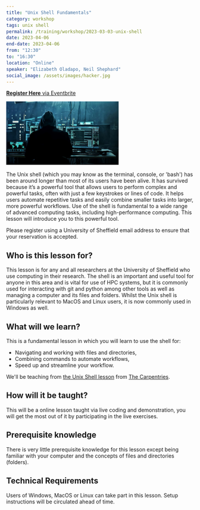 ```yaml
---
title: "Unix Shell Fundamentals"
category: workshop
tags: unix shell
permalink: /training/workshop/2023-03-03-unix-shell
date: 2023-04-06
end-date: 2023-04-06
from: "12:30"
to: "16:30"
location: "Online"
speaker: "Elizabeth Oladapo, Neil Shephard"
social_image: /assets/images/hacker.jpg
---
```


[**Register Here** via Eventbrite](https://www.eventbrite.co.uk/e/unix-shell-fundamentals-tickets-609588404327)

<a title="Image: Sohanhosen01, CC BY-SA 4.0 &lt;https://creativecommons.org/licenses/by-sa/4.0&gt;, via Wikimedia Commons" href="https://commons.wikimedia.org/wiki/File:Wallpapersden.com_anonymous-hacker-working_1280x720.jpg"><img width="60%" alt="Wallpapersden.com anonymous-hacker-working 1280x720" src="/assets/images/hacker.jpg"></a>

The Unix shell (which you may know as the terminal, console, or 'bash') has been around longer than most of its users have been alive. It has survived because it’s a powerful tool that allows users to perform complex and powerful tasks, often with just a few keystrokes or lines of code. It helps users automate repetitive tasks and easily combine smaller tasks into larger, more powerful workflows. Use of the shell is fundamental to a wide range of advanced computing tasks, including high-performance computing. This lesson will introduce you to this powerful tool.

Please register using a University of Sheffield email address to ensure that your reservation is accepted.

## Who is this lesson for?
This lesson is for any and all researchers at the University of Sheffield who use computing in their research. The shell is an important and useful tool for anyone in this area and is vital for use of HPC systems, but it is commonly used for interacting with git and python among other tools as well as managing a computer and its files and folders. Whilst the Unix shell is particularly relevant to MacOS and Linux users, it is now commonly used in Windows as well.

## What will we learn?
This is a fundamental lesson in which you will learn to use the shell for:

* Navigating and working with files and directories,
* Combining commands to automate workflows,
* Speed up and streamline your workflow.

We'll be teaching from [the Unix Shell lesson](https://swcarpentry.github.io/shell-novice/) from [The Carpentries](https://carpentries.org/).

## How will it be taught?
This will be a online lesson taught via live coding and demonstration, you will get the most out of it by participating in the live exercises.

## Prerequisite knowledge
There is very little prerequisite knowledge for this lesson except being familiar with your computer and the concepts of files and directories (folders).

## Technical Requirements
Users of Windows, MacOS or Linux can take part in this lesson. Setup instructions will be circulated ahead of time.